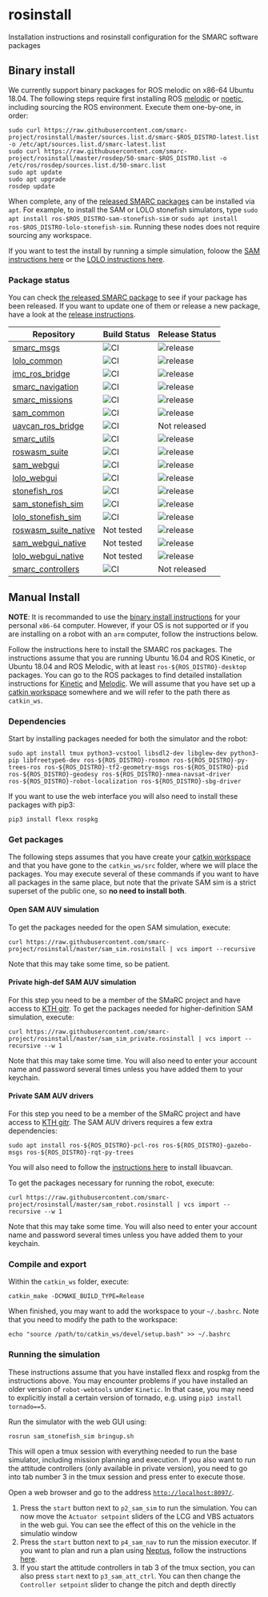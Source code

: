 # rosinstall
Installation instructions and rosinstall configuration for the SMARC software packages

## Binary install

We currently support binary packages for ROS melodic on x86-64 Ubuntu 18.04.
The following steps require first installing ROS [melodic](http://wiki.ros.org/melodic/Installation/Ubuntu)
or [noetic](http://wiki.ros.org/noetic/Installation/Ubuntu), including sourcing the ROS environment.
Execute them one-by-one, in order:

```
sudo curl https://raw.githubusercontent.com/smarc-project/rosinstall/master/sources.list.d/smarc-$ROS_DISTRO-latest.list -o /etc/apt/sources.list.d/smarc-latest.list
sudo curl https://raw.githubusercontent.com/smarc-project/rosinstall/master/rosdep/50-smarc-$ROS_DISTRO.list -o /etc/ros/rosdep/sources.list.d/50-smarc.list  
sudo apt update
sudo apt upgrade
rosdep update
```

When complete, any of the [released SMARC packages](https://github.com/smarc-project/rosinstall/blob/master/rosdep/melodic/smarc.yaml)
can be installed via `apt`. For example, to install the SAM or LOLO stonefish simulators, type `sudo apt install ros-$ROS_DISTRO-sam-stonefish-sim` or `sudo apt install ros-$ROS_DISTRO-lolo-stonefish-sim`.
Running these nodes does not require sourcing any workspace.

If you want to test the install by running a simple simulation, foloow the [SAM instructions here](https://github.com/smarc-project/sam_stonefish_sim#running)
or the [LOLO instructions here](https://github.com/smarc-project/lolo_stonefish_sim#running).

### Package status

You can check [the released SMARC package](https://github.com/smarc-project/rosinstall/blob/master/rosdep/melodic/smarc.yaml)
to see if your package has been released. If you want to update one of them or release a new package,
have a look at the [release instructions](https://github.com/smarc-project/rosinstall/blob/master/docs/release_package.md).

| Repository | Build Status | Release Status |
| --- | --- | --- |
| [smarc_msgs](https://github.com/smarc-project/smarc_msgs) | ![CI](https://github.com/smarc-project/smarc_msgs/workflows/CI/badge.svg?branch=noetic-devel)  | ![release](https://github.com/smarc-project/smarc_msgs/workflows/release-deb/badge.svg) |
| [lolo_common](https://github.com/smarc-project/lolo_common/blob/noetic-devel/release_packages.yaml)  | ![CI](https://github.com/smarc-project/lolo_common/workflows/CI/badge.svg?branch=noetic-devel)  | ![release](https://github.com/smarc-project/lolo_common/workflows/release-deb/badge.svg) |
| [imc_ros_bridge](https://github.com/smarc-project/imc_ros_bridge)  | ![CI](https://github.com/smarc-project/imc_ros_bridge/workflows/CI/badge.svg?branch=noetic-devel)  | ![release](https://github.com/smarc-project/imc_ros_bridge/workflows/release-deb/badge.svg) |
| [smarc_navigation](https://github.com/smarc-project/smarc_navigation/blob/noetic-devel/release_packages.yaml)  | ![CI](https://github.com/smarc-project/smarc_navigation/workflows/CI/badge.svg?branch=noetic-devel)  | ![release](https://github.com/smarc-project/smarc_navigation/workflows/release-deb/badge.svg) |
| [smarc_missions](https://github.com/smarc-project/smarc_missions/blob/noetic-devel/release_packages.yaml)  | ![CI](https://github.com/smarc-project/smarc_missions/workflows/CI/badge.svg?branch=noetic-devel)  | ![release](https://github.com/smarc-project/smarc_missions/workflows/release-deb/badge.svg) |
| [sam_common](https://github.com/smarc-project/sam_common/blob/noetic-devel/release_packages.yaml)  | ![CI](https://github.com/smarc-project/sam_common/workflows/CI/badge.svg?branch=noetic-devel)  | ![release](https://github.com/smarc-project/sam_common/workflows/release-deb/badge.svg) |
| [uavcan_ros_bridge](https://github.com/smarc-project/uavcan_ros_bridge)  | ![CI](https://github.com/smarc-project/uavcan_ros_bridge/workflows/CI/badge.svg?branch=noetic-devel)  | Not released |
| [smarc_utils](https://github.com/smarc-project/smarc_utils/blob/noetic-devel/release_packages.yaml)  | ![CI](https://github.com/smarc-project/smarc_utils/workflows/CI/badge.svg?branch=noetic-devel)  |![release](https://github.com/smarc-project/smarc_utils/workflows/release-deb/badge.svg) |
| [roswasm_suite](https://github.com/nilsbore/roswasm_suite/blob/master/release_packages.yaml)  | ![CI](https://github.com/nilsbore/roswasm_suite/workflows/CI/badge.svg?branch=master)  | ![release](https://github.com/nilsbore/roswasm_suite/workflows/release-deb/badge.svg) |
| [sam_webgui](https://github.com/smarc-project/sam_webgui)  | ![CI](https://github.com/smarc-project/sam_webgui/workflows/CI/badge.svg?branch=master)  | ![release](https://github.com/smarc-project/sam_webgui/workflows/release-deb/badge.svg) |
| [lolo_webgui](https://github.com/smarc-project/lolo_webgui)  | ![CI](https://github.com/smarc-project/lolo_webgui/workflows/CI/badge.svg?branch=master)  | ![release](https://github.com/smarc-project/lolo_webgui/workflows/release-deb/badge.svg) |
| [stonefish_ros](https://github.com/smarc-project/stonefish_ros)  | ![CI](https://github.com/smarc-project/stonefish_ros/workflows/CI/badge.svg?branch=noetic-devel)  | ![release](https://github.com/smarc-project/stonefish_ros/workflows/release-deb/badge.svg) |
| [sam_stonefish_sim](https://github.com/smarc-project/sam_stonefish_sim)  | ![CI](https://github.com/smarc-project/sam_stonefish_sim/workflows/CI/badge.svg?branch=noetic-devel) | ![release](https://github.com/smarc-project/sam_stonefish_sim/workflows/release-deb/badge.svg) |
| [lolo_stonefish_sim](https://github.com/smarc-project/lolo_stonefish_sim)  | ![CI](https://github.com/smarc-project/lolo_stonefish_sim/workflows/CI/badge.svg?branch=noetic-devel) | ![release](https://github.com/smarc-project/lolo_stonefish_sim/workflows/release-deb/badge.svg) |
| [roswasm_suite_native](https://github.com/smarc-project-native-gui/roswasm_suite_native/blob/master/release_packages.yaml)  | Not tested | ![release](https://github.com/smarc-project-native-gui/roswasm_suite_native/workflows/release-deb/badge.svg) |
| [sam_webgui_native](https://github.com/smarc-project-native-gui/sam_webgui_native)  | Not tested  | ![release](https://github.com/smarc-project-native-gui/sam_webgui_native/workflows/release-deb/badge.svg) |
| [lolo_webgui_native](https://github.com/smarc-project-native-gui/lolo_webgui_native)  | Not tested  | ![release](https://github.com/smarc-project-native-gui/lolo_webgui_native/workflows/release-deb/badge.svg) |
| [smarc_controllers](https://github.com/smarc-project/smarc_controllers)  | ![CI](https://github.com/smarc-project/smarc_controllers/workflows/CI/badge.svg?branch=noetic-devel)  | Not released |


## Manual Install

**NOTE**: It is recommanded to use the [binary install instructions](https://github.com/smarc-project/rosinstall#binary-install)
for your personal `x86-64` computer. However, if your OS is not supported or if you are installing
on a robot with an `arm` computer, follow the instructions below.

Follow the instructions here to install the SMARC ros packages.
The instructions assume that you are running Ubuntu 16.04 and ROS Kinetic,
or Ubuntu 18.04 and ROS Melodic, with at least `ros-${ROS_DISTRO}-desktop` packages.
You can go to the ROS packages to find detailed installation instructions for
[Kinetic](http://wiki.ros.org/kinetic/Installation/Ubuntu)
and [Melodic](http://wiki.ros.org/melodic/Installation/Ubuntu).
We will assume that you have set up a [catkin workspace](http://wiki.ros.org/catkin/Tutorials/create_a_workspace)
somewhere and we will refer to the path there as `catkin_ws`.

### Dependencies

Start by installing packages needed for both the simulator and the robot:
```
sudo apt install tmux python3-vcstool libsdl2-dev libglew-dev python3-pip libfreetype6-dev ros-${ROS_DISTRO}-rosmon ros-${ROS_DISTRO}-py-trees-ros ros-${ROS_DISTRO}-tf2-geometry-msgs ros-${ROS_DISTRO}-pid ros-${ROS_DISTRO}-geodesy ros-${ROS_DISTRO}-nmea-navsat-driver ros-${ROS_DISTRO}-robot-localization ros-${ROS_DISTRO}-sbg-driver
```

If you want to use the web interface you will also need to install these packages with pip3:
```
pip3 install flexx rospkg
```

### Get packages

The following steps assumes that you have create your [catkin workspace](http://wiki.ros.org/catkin/Tutorials/create_a_workspace)
and that you have gone to the `catkin_ws/src` folder, where we will place the packages.
You may execute several of these commands if you want to have all packages in the same place,
but note that the private SAM sim is a strict superset of the public one,
so **no need to install both**.

#### Open SAM AUV simulation

To get the packages needed for the open SAM simulation, execute:
```
curl https://raw.githubusercontent.com/smarc-project/rosinstall/master/sam_sim.rosinstall | vcs import --recursive
```
Note that this may take some time, so be patient.

#### Private high-def SAM AUV simulation

For this step you need to be a member of the SMaRC project and have access to [KTH gitr](https://gitr.sys.kth.se).
To get the packages needed for higher-definition SAM simulation, execute:
```
curl https://raw.githubusercontent.com/smarc-project/rosinstall/master/sam_sim_private.rosinstall | vcs import --recursive --w 1
```
Note that this may take some time. You will also need to enter your account name and password several times
unless you have added them to your keychain.

#### Private SAM AUV drivers

For this step you need to be a member of the SMaRC project and have access to [KTH gitr](https://gitr.sys.kth.se).
The SAM AUV drivers requires a few extra dependencies:
```
sudo apt install ros-${ROS_DISTRO}-pcl-ros ros-${ROS_DISTRO}-gazebo-msgs ros-${ROS_DISTRO}-rqt-py-trees
```
You will also need to follow the [instructions here](https://github.com/smarc-project/uavcan_ros_bridge#dependencies--building) to install libuavcan.


To get the packages necessary for running the robot, execute:
```
curl https://raw.githubusercontent.com/smarc-project/rosinstall/master/sam_robot.rosinstall | vcs import --recursive --w 1
```
Note that this may take some time. You will also need to enter your account name and password several times
unless you have added them to your keychain.

### Compile and export

Within the `catkin_ws` folder, execute:
```
catkin_make -DCMAKE_BUILD_TYPE=Release
```
When finished, you may want to add the workspace to
your `~/.bashrc`. Note that you need to modify the path to the workspace:
```
echo "source /path/to/catkin_ws/devel/setup.bash" >> ~/.bashrc
```
### Running the simulation

These instructions assume that you have installed flexx and rospkg from the
instructions above. You may encounter problems if you have installed
an older version of `robot-webtools` under `Kinetic`. In that case, you
may need to explicitly install a certain version of tornado, e.g. using `pip3 install tornado==5`.

Run the simulator with the web GUI using:
```
rosrun sam_stonefish_sim bringup.sh
```
This will open a tmux session with everything needed to run
the base simulator, including mission planning and execution.
If you also want to run the attitude controllers (only available in private version),
you need to go into tab number 3 in the tmux session and press enter to execute those.

Open a web browser and go to the address [`http://localhost:8097/`](http://localhost:8097/).

1. Press the `start` button next to `p2_sam_sim` to run the simulation. You can now move the `Actuator setpoint` sliders of the LCG and VBS actuators in the web gui. You can see the effect of this on the vehicle in the simulatio window
2. Press the `start` button next to `p4_sam_nav` to run the mission executor. If you want to plan and run a plan using [Neptus](https://lsts.fe.up.pt/toolchain/neptus), follow the instructions [here](https://github.com/smarc-project/imc_ros_bridge#neptus-auv-integration).
3. If you start the attitude controllers in tab 3 of the tmux section, you can also press `start` next to `p3_sam_att_ctrl`. You can then change the `Controller setpoint` slider to change the pitch and depth directly
